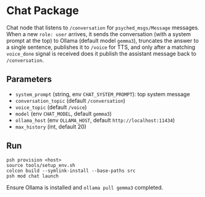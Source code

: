 # Chat Package

Chat node that listens to `/conversation` for `psyched_msgs/Message` messages. When a new `role: user` arrives, it sends the conversation (with a system prompt at the top) to Ollama (default model `gemma3`), truncates the answer to a single sentence, publishes it to `/voice` for TTS, and only after a matching `voice_done` signal is received does it publish the assistant message back to `/conversation`.

## Parameters
- `system_prompt` (string, env `CHAT_SYSTEM_PROMPT`): top system message
- `conversation_topic` (default `/conversation`)
- `voice_topic` (default `/voice`)
- `model` (env `CHAT_MODEL`, default `gemma3`)
- `ollama_host` (env `OLLAMA_HOST`, default `http://localhost:11434`)
- `max_history` (int, default 20)

## Run
```
psh provision <host>
source tools/setup_env.sh
colcon build --symlink-install --base-paths src
psh mod chat launch
```

Ensure Ollama is installed and `ollama pull gemma3` completed.

